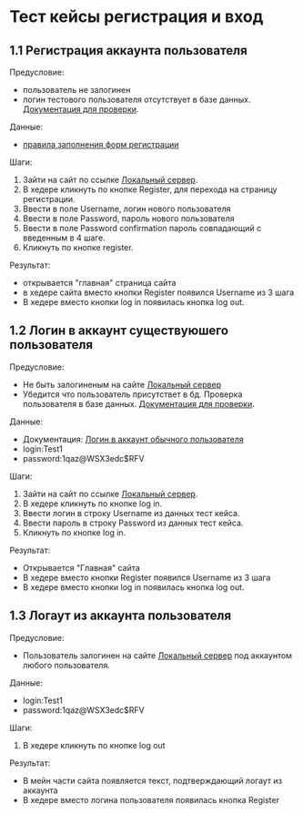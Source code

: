 # Тест кейсы регистрация и вход

## 1.1 Регистрация аккаунта пользователя

Предусловие:

* пользователь не залогинен
* логин тестового пользователя отсутствует в базе данных. [Документация для проверки](HelpDoc.md).

Данные:

* [правила заполнения форм регистрации](ValidField.md)
  
Шаги:  

1. Зайти на сайт по ссылке [Локальный сервер](TestCaseLink.md).
2. В хедере кликнуть по кнопке Register, для перехода на страницу регистрации.
3. Ввести в поле Username, логин нового пользователя
4. Ввести в поле Password, пароль нового пользователя
5. Ввести в поле Password confirmation пароль совпадающий с введенным в 4 шаге.  
6. Кликнуть по кнопке register.

Результат:

* открывается "главная" страница сайта
* в хедере сайта вместо кнопки Register появился Username из 3 шага
* В хедере вместо кнопки log in появилась кнопка log out.

## 1.2  Логин в аккаунт существуюшего пользователя

Предусловие:

* Не быть залогиненым на сайте [Локальный сервер](TestCaseLink.md)
* Убедится что пользователь присутствет в бд.  Проверка пользователя в базе данных. [Документация для проверки](HelpDoc.md).

Данные:

* Документация: [Логин в аккаунт обычного пользователя](HelpDoc.md)
* login:Test1
* password:1qaz@WSX3edc$RFV  

Шаги:

1. Зайти на сайт по ссылке [Локальный сервер](TestCaseLink.md).
2. В хедере кликнуть по кнопке log in.  
3. Ввести логин в строку Username из данных тест кейса.
4. Ввести пароль в строку Password из данных тест кейса.
5. Кликнуть по кнопке log in.

Результат:

* Открывается "Главная" сайта
* В хедере вместо кнопки Register появился Username из 3 шага
* В хедере вместо кнопки log in появилась кнопка log out.

## 1.3 Логаут из аккаунта пользователя  

Предусловие:

* Пользователь залогинен на сайте [Локальный сервер](TestCaseLink.md) под аккаунтом любого пользователя.

Данные:

* login:Test1
* password:1qaz@WSX3edc$RFV  

Шаги:

1. В хедере кликнуть по кнопке log out

Результат:

* В мейн части сайта появляется текст, подтверждающий логаут из аккаунта
* В хедере вместо логина пользователя появилась кнопка Register
